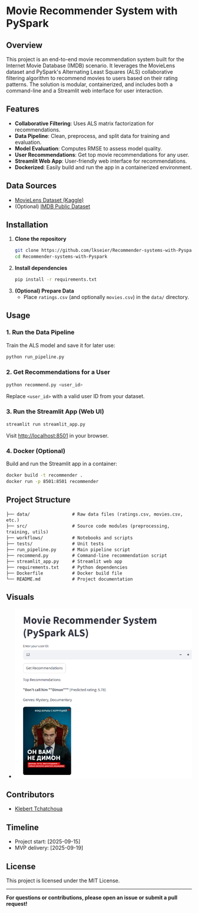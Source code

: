 # Movie Recommender System with PySpark

## Overview
This project is an end-to-end movie recommendation system built for the Internet Movie Database (IMDB) scenario. It leverages the MovieLens dataset and PySpark's Alternating Least Squares (ALS) collaborative filtering algorithm to recommend movies to users based on their rating patterns. The solution is modular, containerized, and includes both a command-line and a Streamlit web interface for user interaction.

## Features
- **Collaborative Filtering**: Uses ALS matrix factorization for recommendations.
- **Data Pipeline**: Clean, preprocess, and split data for training and evaluation.
- **Model Evaluation**: Computes RMSE to assess model quality.
- **User Recommendations**: Get top movie recommendations for any user.
- **Streamlit Web App**: User-friendly web interface for recommendations.
- **Dockerized**: Easily build and run the app in a containerized environment.

## Data Sources
- [MovieLens Dataset (Kaggle)](https://www.kaggle.com/datasets/grouplens/movielens-20m-dataset)
- (Optional) [IMDB Public Dataset](https://datasets.imdbws.com/)

## Installation
1. **Clone the repository**
   ```bash
   git clone https://github.com/lkseier/Recommender-systems-with-Pyspark.git
   cd Recommender-systems-with-Pyspark
   ```
2. **Install dependencies**
   ```bash
   pip install -r requirements.txt
   ```
3. **(Optional) Prepare Data**
   - Place `ratings.csv` (and optionally `movies.csv`) in the `data/` directory.

## Usage
### 1. Run the Data Pipeline
Train the ALS model and save it for later use:
```bash
python run_pipeline.py
```

### 2. Get Recommendations for a User
```bash
python recommend.py <user_id>
```
Replace `<user_id>` with a valid user ID from your dataset.

### 3. Run the Streamlit App (Web UI)
```bash
streamlit run streamlit_app.py
```
Visit [http://localhost:8501](http://localhost:8501) in your browser.

### 4. Docker (Optional)
Build and run the Streamlit app in a container:
```bash
docker build -t recommender .
docker run -p 8501:8501 recommender
```

## Project Structure
```
├── data/                # Raw data files (ratings.csv, movies.csv, etc.)
├── src/                 # Source code modules (preprocessing, training, utils)
├── workflows/           # Notebooks and scripts
├── tests/               # Unit tests
├── run_pipeline.py      # Main pipeline script
├── recommend.py         # Command-line recommendation script
├── streamlit_app.py     # Streamlit web app
├── requirements.txt     # Python dependencies
├── Dockerfile           # Docker build file
└── README.md            # Project documentation
```

## Visuals
- ![alt text](image-2.png)

## Contributors
- [Klebert Tchatchoua](https://github.com/lkseier)

## Timeline
- Project start: [2025-09-15]
- MVP delivery: [2025-09-19]

## License
This project is licensed under the MIT License.

---

**For questions or contributions, please open an issue or submit a pull request!**